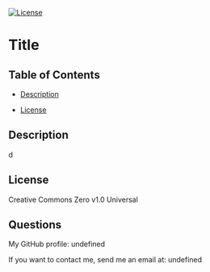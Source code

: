 [![License](https://img.shields.io/badge/license-CCZero1.0-green)](./LICENSE)
# Title
## Table of Contents
* [Description](#description)

* [License](#license)

## Description
d
## License
Creative Commons Zero v1.0 Universal
## Questions
My GitHub profile: undefined

If you want to contact me, send me an email at: undefined